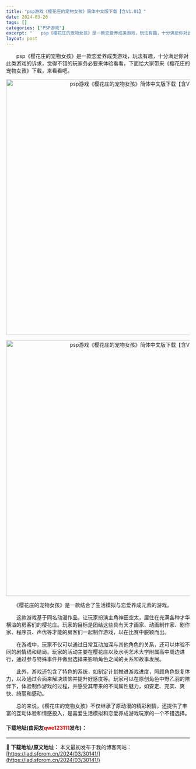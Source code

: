 ```yaml
---
title: "psp游戏《樱花庄的宠物女孩》简体中文版下载【含V1.01】"
date: 2024-03-26
tags: []
categories: ["PSP游戏"]
excerpt: "　　psp《樱花庄的宠物女孩》是一款恋爱养成类游戏，玩法有趣，十分满足你对此类游戏的诉求，觉得不错的玩家务必要来体验看看，下面给大家带来《樱花庄的宠物女孩》下载，来看看吧。 　　《樱花庄的宠物女孩》是一款结合了生活模拟与恋爱养成元素的游戏。 　　这款游戏基于同名动漫作品，让玩家扮演主角神田空太，居住&hellip;"
layout: post
---
```


 <p>　　psp《樱花庄的宠物女孩》是一款恋爱养成类游戏，玩法有趣，十分满足你对此类游戏的诉求，觉得不错的玩家务必要来体验看看，下面给大家带来《樱花庄的宠物女孩》下载，来看看吧。</p> <p align="center"><img align="" border="0" src="https://lad.sfcrom.cn/wp-content/uploads/2024/03/20240326_660216d1221b1.webp" width="700" alt="psp游戏《樱花庄的宠物女孩》简体中文版下载【含V1.01】" /></p> <p align="center"><img align="" border="0" src="https://lad.sfcrom.cn/wp-content/uploads/2024/03/20240326_660216d196a9f.webp" width="700" alt="psp游戏《樱花庄的宠物女孩》简体中文版下载【含V1.01】" /></p> <p>　　《樱花庄的宠物女孩》是一款结合了生活模拟与恋爱养成元素的游戏。</p> <p>　　这款游戏基于同名动漫作品，让玩家扮演主角神田空太，居住在充满各种才华横溢的房客们的樱花庄。玩家的目标是团结这些具有天才画家、动画制作家、剧作家、程序员、声优等才能的房客们一起制作游戏，以在比赛中脱颖而出。</p> <p>　　在游戏中，玩家不仅可以通过日常互动加深与其他角色的关系，还可以体验不同的剧情线和结局。玩家的活动主要在樱花庄以及水明艺术大学附属高中周边进行，通过参与特殊事件并做出选择来影响角色之间的关系和故事发展。</p> <p>　　此外，游戏还包含了特色的系统，如制定计划推进游戏进度，照顾角色恢复体力，以及通过会面来解决烦恼并提升好感度等。玩家可以在原创角色中野乙羽的陪伴下，体验制作游戏的过程，并感受其带来的不同属性魅力，如安定、充实、爽快、绮丽和感动。</p> <p>　　总的来说，《樱花庄的宠物女孩》不仅继承了原动漫的精彩剧情，还提供了丰富的互动体验和情感投入，是喜爱生活模拟和恋爱养成游戏玩家的一个不错选择。</p> <p><h4>下载地址(由网友<font color="red">qwe123111</font>发布)：</h4></p> 

---
📖 **下载地址/原文地址：** 本文最初发布于我的博客网站：[https://lad.sfcrom.cn/2024/03/30141/](https://lad.sfcrom.cn/2024/03/30141/)
